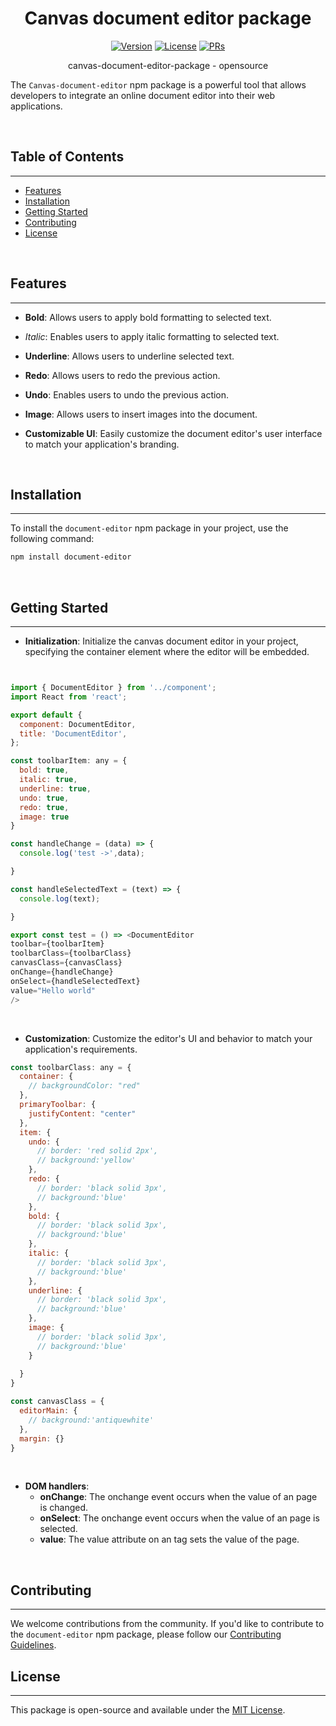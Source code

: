 <h1 align="center">Canvas document editor package</h1>

<p align="center">
<a href="https://www.npmjs.com/package/@mindfiredigital/canvas-editor"><img src="https://img.shields.io/npm/v/@mindfiredigital/canvas-editor.svg?sanitize=true" alt="Version"></a>
<a href="https://www.npmjs.com/package/@mindfiredigital/canvas-editor"><img src="https://img.shields.io/npm/l/@mindfiredigital/canvas-editor.svg?sanitize=true" alt="License"></a>
<a href="https://www.npmjs.com/package/@mindfiredigital/canvas-editor"><img src="https://img.shields.io/badge/PRs-welcome-brightgreen.svg" alt="PRs"></a>
</p>

<p align="center"> canvas-document-editor-package - opensource </p>


The `Canvas-document-editor` npm package is a powerful tool that allows developers to integrate an online document editor into their web applications.

<br>

## Table of Contents
---
- [Features](#features)
- [Installation](#installation)
- [Getting Started](#getting-started)
- [Contributing](#contributing)
- [License](#license)

<br>

## Features
---
- **Bold**: Allows users to apply bold formatting to selected text.
- _Italic_: Enables users to apply italic formatting to selected text.
- **Underline**: Allows users to underline selected text.
- **Redo**: Allows users to redo the previous action.
- **Undo**: Enables users to undo the previous action.
- **Image**: Allows users to insert images into the document.

- **Customizable UI**: Easily customize the document editor's user interface to match your application's branding.

<br>

## Installation
---
To install the `document-editor` npm package in your project, use the following command:

```bash
npm install document-editor
```
<br>

## Getting Started
---
- **Initialization**: Initialize the canvas document editor in your project, specifying the container element where the editor will be embedded.

```javascript


import { DocumentEditor } from '../component';
import React from 'react';

export default {
  component: DocumentEditor,
  title: 'DocumentEditor',
};

const toolbarItem: any = {
  bold: true,
  italic: true,
  underline: true,
  undo: true,
  redo: true,
  image: true
}

const handleChange = (data) => {
  console.log('test ->',data);

}

const handleSelectedText = (text) => {
  console.log(text);

}

export const test = () => <DocumentEditor 
toolbar={toolbarItem}
toolbarClass={toolbarClass} 
canvasClass={canvasClass} 
onChange={handleChange} 
onSelect={handleSelectedText}
value="Hello world"
/>

```
<br>

- **Customization**: Customize the editor's UI and behavior to match your application's requirements.
```javascript
const toolbarClass: any = {
  container: {
    // backgroundColor: "red"
  },
  primaryToolbar: {
    justifyContent: "center"
  },
  item: {
    undo: {
      // border: 'red solid 2px',
      // background:'yellow'
    },
    redo: {
      // border: 'black solid 3px',
      // background:'blue'
    },
    bold: {
      // border: 'black solid 3px',
      // background:'blue'
    },
    italic: {
      // border: 'black solid 3px',
      // background:'blue'
    },
    underline: {
      // border: 'black solid 3px',
      // background:'blue'
    },
    image: {
      // border: 'black solid 3px',
      // background:'blue'
    }
    
  }
}

const canvasClass = {
  editorMain: {
    // background:'antiquewhite'
  },
  margin: {}
}
```
<br>

- **DOM handlers**: 
  - **onChange**: The onchange event occurs when the value of an page is changed.
  - **onSelect**: The onchange event occurs when the value of an page is selected.
  - **value**: The value attribute on an tag sets the value of the page.

<br>


## Contributing
---
We welcome contributions from the community. If you'd like to contribute to the `document-editor` npm package, please follow our [Contributing Guidelines](CONTRIBUTING.md).
<br>

## License
---
This package is open-source and available under the [MIT License](LICENSE).